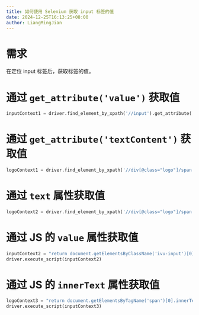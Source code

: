 ```yaml
---
title: 如何使用 Selenium 获取 input 标签的值
date: 2024-12-25T16:13:25+08:00
author: LiangMingJian
---
```


# 需求

在定位 input 标签后，获取标签的值。

# 通过 `get_attribute('value')` 获取值

```python
inputContext1 = driver.find_element_by_xpath('//input').get_attribute('value')
```

# 通过 `get_attribute('textContent')` 获取值

```python
logoContext1 = driver.find_element_by_xpath('//div[@class="logo"]/span').get_attribute('textContent')
```

# 通过 `text` 属性获取值

```python
logoContext2 = driver.find_element_by_xpath('//div[@class="logo"]/span').text
```

# 通过 JS 的 `value` 属性获取值

```python
inputContext2 = "return document.getElementsByClassName('ivu-input')[0].value"
driver.execute_script(inputContext2)
```

# 通过 JS 的 `innerText` 属性获取值

```python
logoContext3 = "return document.getElementsByTagName('span')[0].innerText"
driver.execute_script(inputContext3)
```
